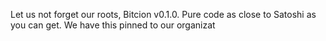 Let us not forget our roots, Bitcion v0.1.0. Pure code as close to Satoshi as you can get.
We have this pinned to our organizat